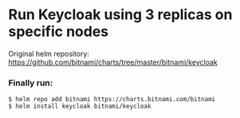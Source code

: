 # Run Keycloak using 3 replicas on specific nodes

Original helm repository: https://github.com/bitnami/charts/tree/master/bitnami/keycloak

### Finally run:
```
$ helm repo add bitnami https://charts.bitnami.com/bitnami
$ helm install keycloak bitnami/keycloak
```

